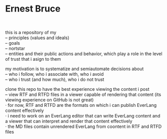 # Ernest Bruce

&nbsp;

this is a repository of my  
– principles (values and ideals)  
– goals  
– nortstar  
– entities and their public actions and behavior, which play a role in the level of trust that i
asign to them  

my motivation is to systematize and semiautomate decisions about  
– who i follow, who i associate with, who i avoid  
– who i trust (and how much), who i do not trust  

clone this repo to have the best experience viewing the content i post  
– view RTF and RTFD files in a viewer capable of rendering that content 
(its viewing experience on GitHub is not great)  
· for now, RTF and RTFD are the formats on which i can publish EverLang content effectively  
· i need to work on an EverLang editor that can write EverLang content and a viewer that can 
interpret and render that content effectively  
· the MD files contain unrendered EverLang from coontent in RTF and RTFD files  
